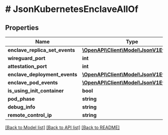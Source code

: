 # # JsonKubernetesEnclaveAllOf

## Properties

Name | Type | Description | Notes
------------ | ------------- | ------------- | -------------
**enclave_replica_set_events** | [**\OpenAPI\Client\Model\JsonV1EventList**](JsonV1EventList.md) |  | [optional]
**wireguard_port** | **int** |  | [optional]
**attestation_port** | **int** |  | [optional]
**enclave_deployment_events** | [**\OpenAPI\Client\Model\JsonV1EventList**](JsonV1EventList.md) |  | [optional]
**enclave_pod_events** | [**\OpenAPI\Client\Model\JsonV1EventList**](JsonV1EventList.md) |  | [optional]
**is_using_init_container** | **bool** |  | [optional]
**pod_phase** | **string** |  | [optional]
**debug_info** | **string** |  | [optional]
**remote_control_ip** | **string** |  | [optional]

[[Back to Model list]](../../README.md#models) [[Back to API list]](../../README.md#endpoints) [[Back to README]](../../README.md)
